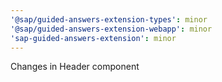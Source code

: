 ```yaml
---
'@sap/guided-answers-extension-types': minor
'@sap/guided-answers-extension-webapp': minor
'sap-guided-answers-extension': minor
---
```


Changes in Header component
